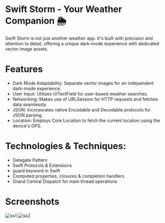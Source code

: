 # Swift Storm - Your Weather Companion 🌦
Swift Storm is not just another weather app. It's built with precision and attention to detail, offering a unique dark-mode experience with dedicated vector image assets.

# Features
- Dark Mode Adaptability: Separate vector images for an independent dark-mode experience.
- User Input: Utilizes UITextField for user-based weather searches.
- Networking: Makes use of URLSession for HTTP requests and fetches data seamlessly.
- JSON: Incorporates native Encodable and Decodable protocols for JSON parsing.
- Location: Employs Core Location to fetch the current location using the device's GPS.

# Technologies & Techniques:
- Delegate Pattern
- Swift Protocols & Extensions
- guard keyword in Swift
- Computed properties, closures & completion handlers
- Grand Central Dispatch for main thread operations

# Screenshots

![ss1](https://github.com/mufratkarim/SwiftStorm/assets/37815709/fc59244c-a80c-4da4-beaa-749e7cbdb680)
![ss2](https://github.com/mufratkarim/SwiftStorm/assets/37815709/5925b802-9d98-4869-aac4-c54f83b7b4ab)


